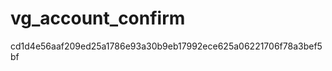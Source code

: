 vg_account_confirm
==================

cd1d4e56aaf209ed25a1786e93a30b9eb17992ece625a06221706f78a3bef5bf
